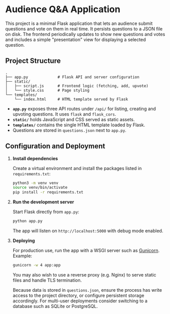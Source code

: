 # Audience Q&A Application

This project is a minimal Flask application that lets an audience submit
questions and vote on them in real time. It persists questions to a JSON
file on disk. The frontend periodically updates to show new questions and
votes and includes a simple "presentation" view for displaying a selected
question.

## Project Structure

```
.
├── app.py             # Flask API and server configuration
├── static/
│   ├── script.js      # Frontend logic (fetching, add, upvote)
│   └── style.css      # Page styling
└── templates/
    └── index.html     # HTML template served by Flask
```

- **`app.py`** exposes three API routes under `/api/` for listing,
  creating and upvoting questions. It uses `flask` and `flask_cors`.
- **`static/`** holds JavaScript and CSS served as static assets.
- **`templates/`** contains the single HTML template loaded by Flask.
- Questions are stored in `questions.json` next to `app.py`.

## Configuration and Deployment

1. **Install dependencies**

   Create a virtual environment and install the packages listed in
   `requirements.txt`:

   ```bash
   python3 -m venv venv
   source venv/bin/activate
   pip install -r requirements.txt
   ```

2. **Run the development server**

   Start Flask directly from `app.py`:

   ```bash
   python app.py
   ```

   The app will listen on `http://localhost:5000` with debug mode enabled.

3. **Deploying**

   For production use, run the app with a WSGI server such as
   [Gunicorn](https://gunicorn.org/). Example:

   ```bash
   gunicorn -w 4 app:app
   ```

   You may also wish to use a reverse proxy (e.g. Nginx) to serve static
   files and handle TLS termination.

   Because data is stored in `questions.json`, ensure the process has
   write access to the project directory, or configure persistent
   storage accordingly. For multi-user deployments consider switching to
   a database such as SQLite or PostgreSQL.
